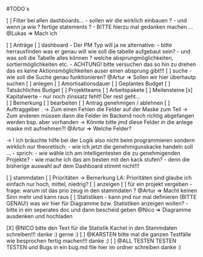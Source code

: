 #TODO´s 

[ ] Filter bei allen dashboards...
    - sollen wir die wirklich einbauen ? 
    - und wenn ja wie ? fertige statements ? 
    - BITTE hierzu mal gedanken machen ...
        @Lukas => Mach ich

[ ] Anträge
    [ ] dashboard
        - Der PM Typ will ja ne alternative:
            - bitte herrausfinden was er genau will wie soll die tabelle aufgebaut sein?
            - und was soll die Tabelle alles können ? welche absprungmöglichkeiten, sortiermöglichkeiten etc. 
            - ACHTUNG! bitte versuchen das so hin zu drehen das es keine Aktionsmöglichkeiten auser einen absprung gibt!!!
        [ ] suche
            - wie soll die Suche genau funktionieren?
                @Artur => Sollen wir hier überhautp suchen
    [ ] anlegen
        [ ] Amortisationsdauer
        [ ] Geplantes Budget
        [ ] Tatsächliches Budget
        [ ] Projektteams
        [ ] Arbeitspakete
        [ ] Meilensteine
        [x] Kapitalwerte
            - nur noch zinssatz fehlt! Der rest geht...            
        [ ] Bemerkung
    [ ] bearbeiten
    [ ] Antrag genehmigen / ablehnen
    [ ] Auftraggeber
.
-> Zum einen Fehlen die Felder auf der Maske zum Teil 
-> Zum anderen müssen dann die Felder im Backend noch richtig abgefangen werden bsp. aber vorhanden
-> Könnte bitte jmd diese Felder in die anlege maske mit aufnehmen?! 
    @Artur => Welche Felder?

-> ! ich bräuchte hilfe bei der Logik also nicht beim programmieren sondern wirklich nur theoretisch:
    - wie ich jetzt die genehmigunskacke handeln soll ... 
    - sprich:
        - wie wähle ich am intelligentesten die zu genehmigenden Projekte?
        - wie mache ich das am besten mit den kack stufen? 
        - denn die bisherige auswahl auf dem Dashboard stimmt nicht!!!

[ ] stammdaten
    [ ] Prioritäten -> Bemerkung LA: Prioritäten sind glaube ich einfach nur hoch, mittel, niedrig?
        [ ] anzeigen
        [ ] für ein projekt vergeben
        - frage: warum ist das prio zeug in den stammdaten ? @Artur => Macht keinen Sinn mehr und kann raus
    [ ] Statistiken
        - kann jmd nur mal definieren (BITTE GENAU!) was wir hier für Diagramme bzw. Statistiken anzeigen wollen?
        - bitte in ein seperates doc und dann bescheid geben
            @Nico => Diagramme ausdenken und hochladen

[X] @NICO       bitte den Text für die Statistik Kachel in den Stammdaten schreiben!!! danke :) gerne :)
[ ] @KARSTEN    bitte mal die ganzen Testfälle wie besprochen fertig machen!!! danke :)
[ ] @ALL        TESTEN TESTEN TESTEN und Bugs in ein bug.md file hier im ordner schreiben danke :)
